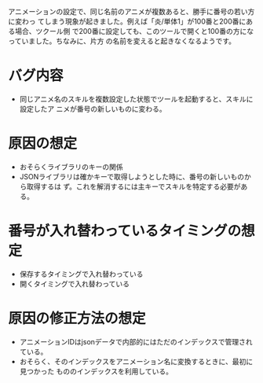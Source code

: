 アニメーションの設定で、同じ名前のアニメが複数あると、勝手に番号の若い方に変わっ
てしまう現象が起きました。例えば「炎/単体1」が100番と200番にある場合、ツクール側
で200番に設定しても、このツールで開くと100番の方になっていました。ちなみに、片方
の名前を変えると起きなくなるようです。

# バグ内容
- 同じアニメ名のスキルを複数設定した状態でツールを起動すると、スキルに設定したア
  ニメが番号の新しいものに変わる。

# 原因の想定
- おそらくライブラリのキーの関係
- JSONライブラリは確かキーで取得しようとした時に、番号の新しいものから取得するは
  ず。これを解消するには主キーでスキルを特定する必要がある。

# 番号が入れ替わっているタイミングの想定
- 保存するタイミングで入れ替わっている
- 開くタイミングで入れ替わっている

# 原因の修正方法の想定
- アニメーションIDはjsonデータで内部的にはただのインデックスで管理されている。
- おそらく、そのインデックスをアニメーション名に変換するときに、最初に見つかった
  もののインデックスを利用している。
